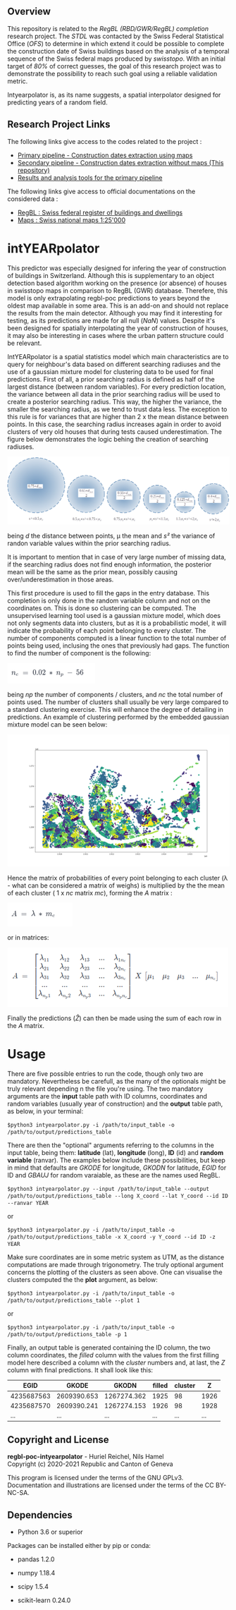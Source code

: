 ## Overview

This repository is related to the _RegBL (RBD/GWR/RegBL) completion_ research project. The _STDL_ was contacted by the Swiss Federal Statistical Office (_OFS_) to determine in which extend it could be possible to complete the construction date of Swiss buildings based on the analysis of a temporal sequence of the Swiss federal maps produced by _swisstopo_. With an initial target of _80%_ of correct guesses, the goal of this research project was to demonstrate the possibility to reach such goal using a reliable validation metric.

Intyearpolator is, as its name suggests, a spatial interpolator designed for predicting years of a random field. 

## Research Project Links

The following links give access to the codes related to the project :

* [Primary pipeline - Construction dates extraction using maps](https://github.com/swiss-territorial-data-lab/regbl-poc)
* [Secondary pipeline - Construction dates extraction without maps (This repository)](https://github.com/swiss-territorial-data-lab/regbl-poc-intyearpolator)
* [Results and analysis tools for the primary pipeline](https://github.com/swiss-territorial-data-lab/regbl-poc-analysis)

The following links give access to official documentations on the considered data :

* [RegBL : Swiss federal register of buildings and dwellings](https://www.bfs.admin.ch/bfs/en/home/registers/federal-register-buildings-dwellings.html)
* [Maps : Swiss national maps 1:25'000](https://shop.swisstopo.admin.ch/en/products/maps/national/lk25)


# intYEARpolator
This predictor was especially designed for infering the year of construction of buildings in Switzerland. Although this is supplementary to an object detection based algorithm working on the presence (or absence) of houses in swisstopo maps in comparison to RegBL (GWR) database. Therefere, this model is only extrapolating regbl-poc predictions to years beyond the oldest map available in some area. This is an add-on and should not replace the results from the main detector. Although you may find it interesting for testing, as its predictions are made for all null (*NaN*) values. Despite it's been designed for spatially interpolating the year of construction of houses, it may also be interesting in cases where the urban pattern structure could be relevant.

IntYEARpolator is a spatial statistics model which main characteristics are to query for neighbour's data based on different searching radiuses and the use of a gaussian mixture model for clustering data to be used for final predictions. First of all, a prior searching radius is defined as half of the largest distance (between random variables). For every prediction location, the variance between all data in the prior searching radius will be used to create a posterior searching radius. This way, the higher the variance, the smaller the searching radius, as we tend to trust data less. The exception to this rule is for variances that are higher than 2 x the mean distance between points. In this case, the searching radius increases again in order to avoid clusters of very old houses that during tests caused underestimation. The figure below demonstrates the logic behing the creation of searching radiuses.

![](doc/image/f1.png)

being *d* the distance between points, μ the mean and *s²* the variance of randon variable values within the prior searching radius. 

It is important to mention that in case of very large number of missing data, if the searching radius does not find enough information, the posterior mean will be the same as the prior mean, possibly causing over/underestimation in those areas.

This first procedure is used to fill the gaps in the entry database. This completion is only done in the random variable column and not on the coordinates on. This is done so clustering can be computed. The unsupervised learning tool used is a gaussian mixture model, which does not only segments data into clusters, but as it is a probabilistic model, it will indicate the probability of each point belonging to every cluster. The number of components computed is a linear function to the total number of points being used, inclusing the ones that previously had gaps. The function to find the number of component is the following:

![](doc/image/eq1.png)

being *np* the number of components / clusters, and *nc* the total number of points used. The number of clusters shall usually be very large compared to a standard clustering exercise. This will enhance the degree of detailing in predictions. An example of clustering performed by the embedded gaussian mixture model can be seen below:

![](doc/image/f2.png)

Hence the matrix of probabilities of every point belonging to each cluster (λ - what can be considered a matrix of weighs) is multiplied by the the mean of each cluster ( 1 x *nc* matrix *mc*), forming the *A* matrix :

![](doc/image/eq2.png)

or in matrices:

![](doc/image/f3.png)

Finally the predictions (*Ẑ*) can then be made using the sum of each row in the *A* matrix.

# Usage

There are five possible entries to run the code, though only two are mandatory. Nevertheless be carefull, as the many of the optionals might be truly relevant depending n the file you're using. The two mandatory arguments are the **input** table path with ID columns, coordinates and random variables (usually year of construction) and the **output** table path, as below, in your terminal:

```
$python3 intyearpolator.py -i /path/to/input_table -o /path/to/output/predictions_table
```

There are then the "optional" arguments referring to the columns in the input table, being them: **latitude** (lat), **longitude** (long), **ID** (id) and **random variable** (ranvar). The examples below include these possibilities, but keep in mind that defaults are *GKODE* for longitude, *GKODN* for latitude, *EGID* for ID and *GBAUJ* for random varaiable, as these are the names used RegBL.

```
$python3 intyearpolator.py --input /path/to/input_table --output /path/to/output/predictions_table --long X_coord --lat Y_coord --id ID --ranvar YEAR
```
or
```
$python3 intyearpolator.py -i /path/to/input_table -o /path/to/output/predictions_table -x X_coord -y Y_coord --id ID -z YEAR
```
Make sure coordinates are in some metric system as UTM, as the distance computations are made through trigonometry. The truly optional argument concerns the plotting of the clusters as seen above. One can visualise the clusters computed the the **plot** argument, as below:

```
$python3 intyearpolator.py -i /path/to/input_table -o /path/to/output/predictions_table --plot 1
```
or
```
$python3 intyearpolator.py -i /path/to/input_table -o /path/to/output/predictions_table -p 1
```

Finally, an output table is generated containing the ID column, the two column coordinates, the *filled* column with the values from the first filling model here described a column with the *cluster* numbers and, at last, the *Z* column with final predictions. It shall look like this:

| EGID       | GKODE       | GKODN       | filled | cluster | Z |
|------------|-------------|-------------|--------|---------|---|
| 4235687563 | 2609390.653 | 1267274.362 | 1925   | 98      |1926
| 4235687570 | 2609390.241 | 1267274.153 | 1926   | 98      |1928
| ...        | ...         | ...         | ...    | ...     |...|


## Copyright and License

**regbl-poc-intyearpolator** - Huriel Reichel, Nils Hamel <br >
Copyright (c) 2020-2021 Republic and Canton of Geneva

This program is licensed under the terms of the GNU GPLv3. Documentation and illustrations are licensed under the terms of the CC BY-NC-SA.

## Dependencies

* Python 3.6 or superior

Packages can be installed either by pip or conda:

* pandas 1.2.0

* numpy 1.18.4

* scipy 1.5.4

* scikit-learn 0.24.0
